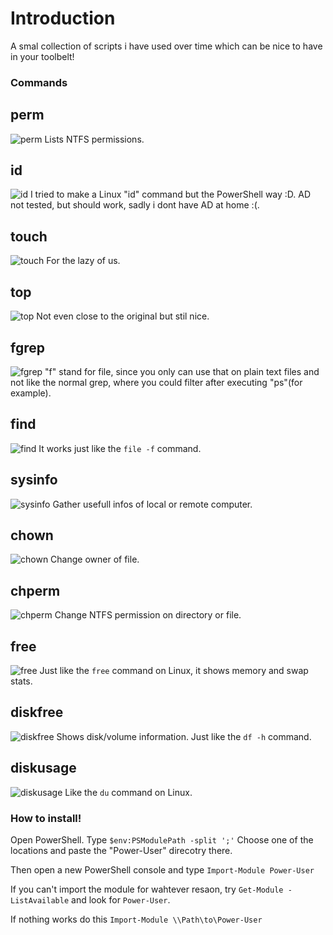 # Introduction #
A smal collection of scripts i have used over time which can be nice to have in your toolbelt!

### Commands ###

## perm ##
![perm](https://github.com/seyo-IV/PowerShell-Power-User-Module/blob/main/images/fgrep.png)
Lists NTFS permissions.

## id ##
![id](https://github.com/seyo-IV/PowerShell-Power-User-Module/blob/main/images/id.png)
I tried to make a Linux "id" command but the PowerShell way :D. AD not tested, but should work, sadly i dont have AD at home :(.

## touch ##
![touch](https://github.com/seyo-IV/PowerShell-Power-User-Module/blob/main/images/touch.png)
For the lazy of us.

## top ##
![top](https://github.com/seyo-IV/PowerShell-Power-User-Module/blob/main/images/top.png)
Not even close to the original but stil nice.

## fgrep ##
![fgrep](https://github.com/seyo-IV/PowerShell-Power-User-Module/blob/main/images/fgrep.png)
"f" stand for file, since you only can use that on plain text files and not like the normal grep, where you could filter after executing "ps"(for example).

## find ##
![find](https://github.com/seyo-IV/PowerShell-Power-User-Module/blob/main/images/find.png)
It works just like the ```file -f``` command.

## sysinfo ##
![sysinfo](https://github.com/seyo-IV/PowerShell-Power-User-Module/blob/main/images/sysinfo.png)
Gather usefull infos of local or remote computer.

## chown ##
![chown](https://github.com/seyo-IV/PowerShell-Power-User-Module/blob/main/images/chown.png)
Change owner of file.

## chperm ##
![chperm](https://github.com/seyo-IV/PowerShell-Power-User-Module/blob/main/images/chperm.png)
Change NTFS permission on directory or file.

## free ##
![free](https://github.com/seyo-IV/PowerShell-Power-User-Module/blob/main/images/free.png)
Just like the ```free``` command on Linux, it shows memory and swap stats.

## diskfree ##
![diskfree](https://github.com/seyo-IV/PowerShell-Power-User-Module/blob/main/images/diskfree.png)
Shows disk/volume information. Just like the ```df -h``` command.

## diskusage ##
![diskusage](https://github.com/seyo-IV/PowerShell-Power-User-Module/blob/main/images/diskusage.png)
Like the ```du``` command on Linux.

### How to install! ###
Open PowerShell.
Type ```$env:PSModulePath -split ';'```
Choose one of the locations and paste the "Power-User" direcotry there.

Then open a new PowerShell console and type ```Import-Module Power-User```

If you can't import the module for wahtever resaon, try ```Get-Module -ListAvailable``` and look for ```Power-User```.

If nothing works do this ```Import-Module \\Path\to\Power-User```
